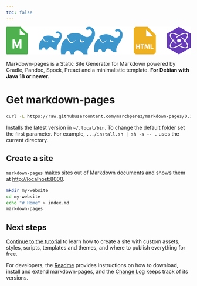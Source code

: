 ```yaml
---
toc: false
---
```


![](assets/pipeline.svg "Pipeline (full width centered)")

Markdown-pages is a Static Site Generator for Markdown powered by Gradle,
Pandoc, Spock, Preact and a minimalistic template. **For Debian with Java 18 or
newer.**

# Get markdown-pages

```bash
curl -L https://raw.githubusercontent.com/marcbperez/markdown-pages/0.12.0/install.sh | sh
```

Installs the latest version in `~/.local/bin`. To change the default folder set
the first parameter. For example, `.../install.sh | sh -s -- .` uses the current
directory.

## Create a site

`markdown-pages` makes sites out of Markdown documents and shows them at
[http://localhost:8000][dev-server-home].

```bash
mkdir my-website
cd my-website
echo "# Home" > index.md
markdown-pages
```

## Next steps

[Continue to the tutorial][tutorial] to learn how to create a site with custom
assets, styles, scripts, templates and themes, and where to publish everything
for free.

For developers, the [Readme][readme] provides instructions on how to download, 
install and extend markdown-pages, and the [Change Log][changelog] keeps track
of its versions.

[dev-server-home]: http://localhost:8000
[tutorial]: tutorial.md
[readme]: README.md
[changelog]: CHANGELOG.md
